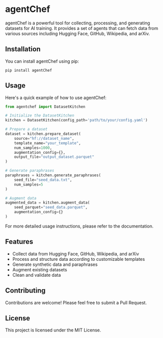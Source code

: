 # agentChef

agentChef is a powerful tool for collecting, processing, and generating datasets for AI training. It provides a set of agents that can fetch data from various sources including Hugging Face, GitHub, Wikipedia, and arXiv.

## Installation

You can install agentChef using pip:

```
pip install agentChef
```

## Usage

Here's a quick example of how to use agentChef:

```python
from agentchef import DatasetKitchen

# Initialize the DatasetKitchen
kitchen = DatasetKitchen(config_path='path/to/your/config.yaml')

# Prepare a dataset
dataset = kitchen.prepare_dataset(
    source="hf://dataset_name",
    template_name="your_template",
    num_samples=1000,
    augmentation_config={},
    output_file="output_dataset.parquet"
)

# Generate paraphrases
paraphrases = kitchen.generate_paraphrases(
    seed_file="seed_data.txt",
    num_samples=5
)

# Augment data
augmented_data = kitchen.augment_data(
    seed_parquet="seed_data.parquet",
    augmentation_config={}
)
```

For more detailed usage instructions, please refer to the documentation.

## Features

- Collect data from Hugging Face, GitHub, Wikipedia, and arXiv
- Process and structure data according to customizable templates
- Generate synthetic data and paraphrases
- Augment existing datasets
- Clean and validate data

## Contributing

Contributions are welcome! Please feel free to submit a Pull Request.

## License

This project is licensed under the MIT License.